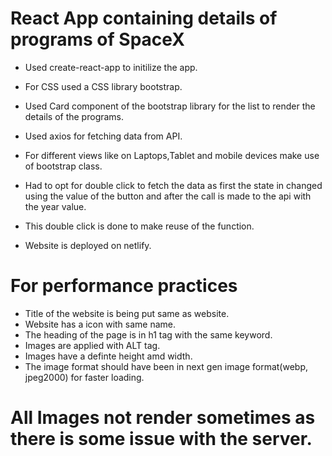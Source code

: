 # React App containing details of programs of SpaceX

- Used create-react-app to initilize the app.
- For CSS used a CSS library bootstrap.
- Used Card component of the bootstrap library for the list to render the details of the programs.
- Used axios for fetching data from API.

- For different views like on Laptops,Tablet and mobile devices make use of bootstrap class.
- Had to opt for double click to fetch the data as first the state in changed using the value of the button and after the call is made to the api with the year value.
- This double click is done to make reuse of the function.
- Website is deployed on netlify.

# For performance practices

- Title of the website is being put same as website.
- Website has a icon with same name.
- The heading of the page is in h1 tag with the same keyword.
- Images are applied with ALT tag.
- Images have a definte height amd width.
- The image format should have been in next gen image format(webp, jpeg2000) for faster loading.

# All Images not render sometimes as there is some issue with the server.
